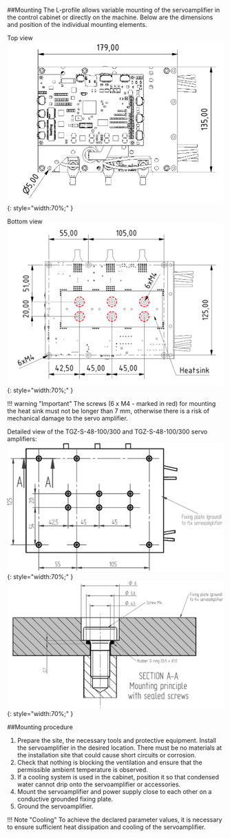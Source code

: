 ##Mounting
The L-profile allows variable mounting of the servoamplifier in the control cabinet or directly on the machine.
Below are the dimensions and position of the individual mounting elements.   

Top view
![TGZ-S-48-100/300 Mounting](../img/mounting1.png){: style="width:70%;" }   

Bottom view
![TGZ-S-48-100/300 Mounting](../img/mounting2.webp){: style="width:70%;" }

!!! warning "Important"
	The screws (6 x M4 - marked in red) for mounting the heat sink must not be longer than 7 mm, otherwise there is a risk of mechanical damage to the servo amplifier.
   
Detailed view of the TGZ-S-48-100/300 and TGZ-S-48-100/300 servo amplifiers:
![TGZ-S-48-100/300 Mounting](../img/mounting3.png){: style="width:70%;" }
![TGZ-S-48-100/300 Mounting](../img/mounting4.png){: style="width:70%;" }


##Mounting procedure

1. Prepare the site, the necessary tools and protective equipment. Install the servoamplifier in the desired location. 
   There must be no materials at the installation site that could cause short circuits or corrosion.
2. Check that nothing is blocking the ventilation and ensure that the permissible ambient temperature is observed.
3. If a cooling system is used in the cabinet, position it so that condensed water cannot drip onto the servoamplifier or accessories. 
4. Mount the servoamplifier and power supply close to each other on a conductive grounded fixing plate. 
5. Ground the servoamplifier.

!!! Note "Cooling"
	To achieve the declared parameter values, it is necessary to ensure sufficient heat dissipation and cooling of the servoamplifier.